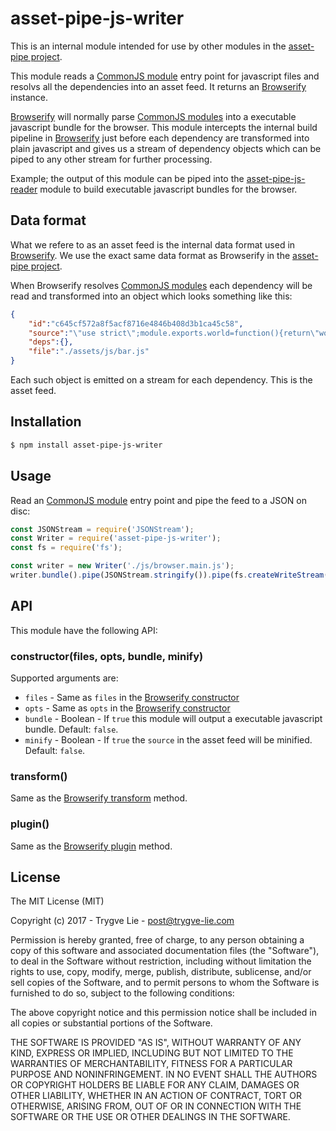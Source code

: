 # asset-pipe-js-writer

This is an internal module intended for use by other modules in the [asset-pipe project][asset-pipe].

This module reads a [CommonJS module][commonjs] entry point for javascript files and
resolvs all the dependencies into an asset feed. It returns an [Browserify][browserify]
instance.

[Browserify][browserify] will normally parse [CommonJS modules][commonjs] into a executable
javascript bundle for the browser. This module intercepts the internal build pipeline in
[Browserify][browserify] just before each dependency are transformed into plain javascript
and gives us a stream of dependency objects which can be piped to any other stream for further
processing.

Example; the output of this module can be piped into the [asset-pipe-js-reader][asset-pipe-js-reader]
module to build executable javascript bundles for the browser.



## Data format

What we refere to as an asset feed is the internal data format used in [Browserify][browserify]. We
use the exact same data format as Browserify in the [asset-pipe project][asset-pipe].

When Browserify resolves [CommonJS modules][commonjs] each dependency will be read and transformed
into an object which looks something like this:

```json
{
    "id":"c645cf572a8f5acf8716e4846b408d3b1ca45c58",
    "source":"\"use strict\";module.exports.world=function(){return\"world\"};",
    "deps":{},
    "file":"./assets/js/bar.js"
}
```

Each such object is emitted on a stream for each dependency. This is the asset feed.



## Installation

```bash
$ npm install asset-pipe-js-writer
```



## Usage

Read an [CommonJS module][commonjs] entry point and pipe the feed to a JSON on disc:

```js
const JSONStream = require('JSONStream');
const Writer = require('asset-pipe-js-writer');
const fs = require('fs');

const writer = new Writer('./js/browser.main.js');
writer.bundle().pipe(JSONStream.stringify()).pipe(fs.createWriteStream('./feed/browser.main.json'));
```



## API

This module have the following API:

### constructor(files, opts, bundle, minify)

Supported arguments are:

 * `files` - Same as `files` in the [Browserify constructor][browserify-opts]
 * `opts` - Same as `opts` in the [Browserify constructor][browserify-opts]
 * `bundle` - Boolean - If `true` this module will output a executable javascript bundle. Default: `false`.
 * `minify` - Boolean - If `true` the `source` in the asset feed will be minified. Default: `false`.

### transform()

Same as the [Browserify transform][browserify-transform] method.

### plugin()

Same as the [Browserify plugin][browserify-plugin] method.



## License

The MIT License (MIT)

Copyright (c) 2017 - Trygve Lie - post@trygve-lie.com

Permission is hereby granted, free of charge, to any person obtaining a copy
of this software and associated documentation files (the "Software"), to deal
in the Software without restriction, including without limitation the rights
to use, copy, modify, merge, publish, distribute, sublicense, and/or sell
copies of the Software, and to permit persons to whom the Software is
furnished to do so, subject to the following conditions:

The above copyright notice and this permission notice shall be included in
all copies or substantial portions of the Software.

THE SOFTWARE IS PROVIDED "AS IS", WITHOUT WARRANTY OF ANY KIND, EXPRESS OR
IMPLIED, INCLUDING BUT NOT LIMITED TO THE WARRANTIES OF MERCHANTABILITY,
FITNESS FOR A PARTICULAR PURPOSE AND NONINFRINGEMENT. IN NO EVENT SHALL THE
AUTHORS OR COPYRIGHT HOLDERS BE LIABLE FOR ANY CLAIM, DAMAGES OR OTHER
LIABILITY, WHETHER IN AN ACTION OF CONTRACT, TORT OR OTHERWISE, ARISING FROM,
OUT OF OR IN CONNECTION WITH THE SOFTWARE OR THE USE OR OTHER DEALINGS IN
THE SOFTWARE.



[commonjs]: https://nodejs.org/docs/latest/api/modules.html
[asset-pipe]: https://github.com/asset-pipe
[browserify]: https://github.com/substack/node-browserify
[browserify-opts]: https://github.com/substack/node-browserify#browserifyfiles--opts
[browserify-plugin]: https://github.com/substack/node-browserify#bpluginplugin-opts
[browserify-transform]: https://github.com/substack/node-browserify#btransformtr-opts
[asset-pipe-js-reader]: https://github.com/asset-pipe/asset-pipe-js-reader
